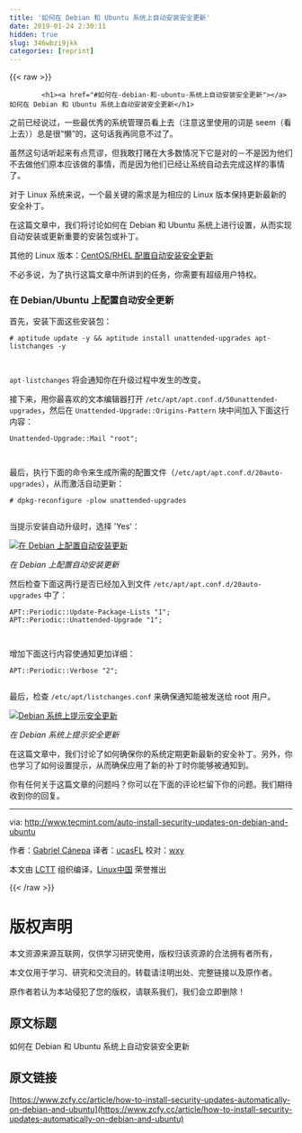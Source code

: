 ```yaml
---
title: '如何在 Debian 和 Ubuntu 系统上自动安装安全更新' 
date: 2019-01-24 2:30:11
hidden: true
slug: 346wbzi9jkk
categories: [reprint]
---
```


{{< raw >}}

            <h1><a href="#如何在-debian-和-ubuntu-系统上自动安装安全更新"></a>如何在 Debian 和 Ubuntu 系统上自动安装安全更新</h1>
<p>之前已经说过，一些最优秀的系统管理员看上去（注意这里使用的词是 seem（看上去））总是很“懒”的，这句话我再同意不过了。</p>
<p>虽然这句话听起来有点荒谬，但我敢打赌在大多数情况下它是对的－不是因为他们不去做他们原本应该做的事情，而是因为他们已经让系统自动去完成这样的事情了。</p>
<p>对于 Linux 系统来说，一个最关键的需求是为相应的 Linux 版本保持更新最新的安全补丁。</p>
<p>在这篇文章中，我们将讨论如何在 Debian 和 Ubuntu 系统上进行设置，从而实现自动安装或更新重要的安装包或补丁。</p>
<p>其他的 Linux 版本：<a href="https://linux.cn/article-8015-1.html">CentOS/RHEL 配置自动安装安全更新</a></p>
<p>不必多说，为了执行这篇文章中所讲到的任务，你需要有超级用户特权。</p>
<h3><a href="#在-debianubuntu-上配置自动安全更新"></a>在 Debian/Ubuntu 上配置自动安全更新</h3>
<p>首先，安装下面这些安装包：</p>
<pre><code class="hljs shell"><span class="hljs-meta">#</span><span class="bash"> aptitude update -y &amp;&amp; aptitude install unattended-upgrades apt-listchanges -y</span>

</code></pre><p><code>apt-listchanges</code> 将会通知你在升级过程中发生的改变。</p>
<p>接下来，用你最喜欢的文本编辑器打开 <code>/etc/apt/apt.conf.d/50unattended-upgrades</code>，然后在 <code>Unattended-Upgrade::Origins-Pattern</code> 块中间加入下面这行内容：</p>
<pre><code class="hljs cpp">Unattended-Upgrade::Mail <span class="hljs-string">"root"</span>;

</code></pre><p>最后，执行下面的命令来生成所需的配置文件（<code>/etc/apt/apt.conf.d/20auto-upgrades</code>），从而激活自动更新：</p>
<pre><code class="hljs shell"><span class="hljs-meta">#</span><span class="bash"> dpkg-reconfigure -plow unattended-upgrades</span>

</code></pre><p>当提示安装自动升级时，选择 'Yes'：</p>
<p><a href="http://www.tecmint.com/wp-content/uploads/2016/11/Configure-Unattended-Security-Updates-on-Debian.png"><img src="https://p5.ssl.qhimg.com/t01f5768f3e7c379c02.png" alt="在 Debian 上配置自动安装更新"></a></p>
<p><em>在 Debian 上配置自动安装更新</em></p>
<p>然后检查下面这两行是否已经加入到文件 <code>/etc/apt/apt.conf.d/20auto-upgrades</code> 中了：</p>
<pre><code class="hljs elixir"><span class="hljs-symbol">APT:</span><span class="hljs-symbol">:Periodic</span><span class="hljs-symbol">:</span><span class="hljs-symbol">:Update-Package-Lists</span> <span class="hljs-string">"1"</span>;
<span class="hljs-symbol">APT:</span><span class="hljs-symbol">:Periodic</span><span class="hljs-symbol">:</span><span class="hljs-symbol">:Unattended-Upgrade</span> <span class="hljs-string">"1"</span>;

</code></pre><p>增加下面这行内容使通知更加详细：</p>
<pre><code class="hljs cpp">APT::Periodic::Verbose <span class="hljs-string">"2"</span>;

</code></pre><p>最后，检查 <code>/etc/apt/listchanges.conf</code> 来确保通知能被发送给 root 用户。</p>
<p><a href="http://www.tecmint.com/wp-content/uploads/2016/11/Notify-Security-Updates-on-Debian.png"><img src="https://p5.ssl.qhimg.com/t010853b49d256b5493.png" alt="Debian 系统上提示安全更新"></a></p>
<p><em>在 Debian 系统上提示安全更新</em></p>
<p>在这篇文章中，我们讨论了如何确保你的系统定期更新最新的安全补丁。另外，你也学习了如何设置提示，从而确保应用了新的补丁时你能够被通知到。</p>
<p>你有任何关于这篇文章的问题吗？你可以在下面的评论栏留下你的问题。我们期待收到你的回复。</p>
<hr>
<p>via: <a href="http://www.tecmint.com/auto-install-security-updates-on-debian-and-ubuntu">http://www.tecmint.com/auto-install-security-updates-on-debian-and-ubuntu</a></p>
<p>作者：<a href="http://www.tecmint.com/author/gacanepa/">Gabriel Cánepa</a> 译者：<a href="https://github.com/ucasFL">ucasFL</a> 校对：<a href="https://github.com/wxy">wxy</a></p>
<p>本文由 <a href="https://github.com/LCTT/TranslateProject">LCTT</a> 组织编译，<a href="https://linux.cn/">Linux中国</a> 荣誉推出</p>

          
{{< /raw >}}

# 版权声明
本文资源来源互联网，仅供学习研究使用，版权归该资源的合法拥有者所有，

本文仅用于学习、研究和交流目的。转载请注明出处、完整链接以及原作者。

原作者若认为本站侵犯了您的版权，请联系我们，我们会立即删除！

## 原文标题
如何在 Debian 和 Ubuntu 系统上自动安装安全更新

## 原文链接
[https://www.zcfy.cc/article/how-to-install-security-updates-automatically-on-debian-and-ubuntu](https://www.zcfy.cc/article/how-to-install-security-updates-automatically-on-debian-and-ubuntu)

